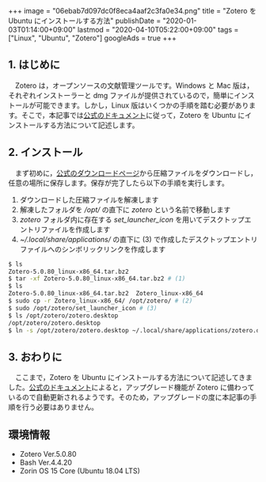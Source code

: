 +++
image = "06ebab7d097dc0f8eca4aaf2c3fa0e34.png"
title = "Zotero を Ubuntu にインストールする方法"
publishDate = "2020-01-03T01:14:00+09:00"
lastmod = "2020-04-10T05:22:00+09:00"
tags = ["Linux", "Ubuntu", "Zotero"]
googleAds = true
+++

## 1. はじめに

　Zotero は，オープンソースの文献管理ツールです。Windows と Mac 版は，それぞれインストーラーと dmg ファイルが提供されているので，簡単にインストールが可能できます。しかし，Linux 版はいくつかの手順を踏む必要があります。そこで，本記事では[公式のドキュメント](https://www.zotero.org/support/installation)に従って，Zotero を Ubuntu にインストールする方法について記述します。

## 2. インストール

　まず初めに，[公式のダウンロードページ](https://www.zotero.org/download/)から圧縮ファイルをダウンロードし，任意の場所に保存します。保存が完了したら以下の手順を実行します。

1. ダウンロードした圧縮ファイルを解凍します  
2. 解凍したフォルダを */opt/* の直下に *zotero* という名前で移動します  
3. *zotero* フォルダ内に存在する *set_launcher_icon* を用いてデスクトップエントリファイルを作成します  
4. *~/.local/share/applications/* の直下に (3) で作成したデスクトップエントリファイルへのシンボリックリンクを作成します

```bash
$ ls
Zotero-5.0.80_linux-x86_64.tar.bz2
$ tar -xf Zotero-5.0.80_linux-x86_64.tar.bz2 # (1)
$ ls
Zotero-5.0.80_linux-x86_64.tar.bz2  Zotero_linux-x86_64
$ sudo cp -r Zotero_linux-x86_64/ /opt/zotero/ # (2)
$ sudo /opt/zotero/set_launcher_icon # (3)
$ ls /opt/zotero/zotero.desktop
/opt/zotero/zotero.desktop
$ ln -s /opt/zotero/zotero.desktop ~/.local/share/applications/zotero.desktop # (4)
```

## 3. おわりに

　ここまで，Zotero を Ubuntu にインストールする方法について記述してきました。[公式のドキュメント](https://www.zotero.org/support/installation)によると，アップグレード機能が Zotero に備わっているので自動更新されるようです。そのため，アップグレードの度に本記事の手順を行う必要はありません。

## 環境情報

* Zotero Ver.5.0.80
* Bash Ver.4.4.20
* Zorin OS 15 Core (Ubuntu 18.04 LTS)